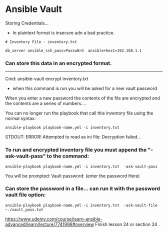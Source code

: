 # Ansible Vault

Storing Credentials...
 - In plaintext format is insecure adn a bad practice.

```
# Inventory File - inventory.txt

db_server ansible_ssh_pass=Passw0rd  ansible+host=192.168.1.1
```


### Can store this data in an encrypted format. 
------------------------------------------------

Cmd:
ansible-vault encrypt inventory.txt

- when this command is run you will be asked for a new vault password

When you enter a new password the contents of the file are encrypted and the contents
are a series of numbers....

You can no longer run the playbook that call this inventory file using the normal syntax:

```ansible-playbook playbook-name.yml -i inventory.txt```

STDOUT:
ERROR! Attempted to read as ini file: Decryption failed... 


### To run and encrypted inventory file you must append the "-ask-vault-pass" to the command:

```ansible-playbook playbook-name.yml -i inventory.txt  -ask-vault-pass```

You will be prompted:
Vault password:      (enter the password Here)


### Can store the password in a file... can run it with the password vault file option:

```ansible-playbook playbook-name.yml -i inventory.txt  -ask-vault-file ~./vault_pass.txt```



https://www.udemy.com/course/learn-ansible-advanced/learn/lecture/7741998#overview  Finish lesson 24 or section 24 .






